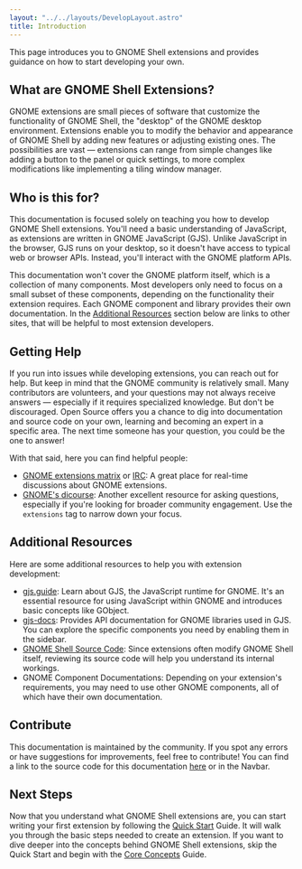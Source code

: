 ```yaml
---
layout: "../../layouts/DevelopLayout.astro"
title: Introduction
---
```


This page introduces you to GNOME Shell extensions and provides guidance on how to start developing your own.

## What are GNOME Shell Extensions?

GNOME extensions are small pieces of software that customize the functionality of GNOME Shell, the "desktop" of the GNOME desktop environment. Extensions enable you to modify the behavior and appearance of GNOME Shell by adding new features or adjusting existing ones. The possibilities are vast — extensions can range from simple changes like adding a button to the panel or quick settings, to more complex modifications like implementing a tiling window manager.

## Who is this for?

This documentation is focused solely on teaching you how to develop GNOME Shell extensions. You'll need a basic understanding of JavaScript, as extensions are written in GNOME JavaScript (GJS). Unlike JavaScript in the browser, GJS runs on your desktop, so it doesn't have access to typical web or browser APIs. Instead, you'll interact with the GNOME platform APIs.

This documentation won't cover the GNOME platform itself, which is a collection of many components. Most developers only need to focus on a small subset of these components, depending on the functionality their extension requires. Each GNOME component and library provides their own documentation. In the [Additional Resources](#additional-resources) section below are links to other sites, that will be helpful to most extension developers.

## Getting Help

If you run into issues while developing extensions, you can reach out for help. But keep in mind that the GNOME community is relatively small. Many contributors are volunteers, and your questions may not always receive answers — especially if it requires specialized knowledge. But don't be discouraged. Open Source offers you a chance to dig into documentation and source code on your own, learning and becoming an expert in a specific area. The next time someone has your question, you could be the one to answer!

With that said, here you can find helpful people:

- [GNOME extensions matrix](https://matrix.to/#/#extensions:gnome.org) or [IRC](irc://irc.gimpnet.org/shell-extensions): A great place for real-time discussions about GNOME extensions.
- [GNOME's dicourse](https://discourse.gnome.org/): Another excellent resource for asking questions, especially if you're looking for broader community engagement. Use the `extensions` tag to narrow down your focus.

## Additional Resources

Here are some additional resources to help you with extension development:

- [gjs.guide](https://gjs.guide/): Learn about GJS, the JavaScript runtime for GNOME. It's an essential resource for using JavaScript within GNOME and introduces basic concepts like GObject.
- [gjs-docs](https://gjs-docs.gnome.org/): Provides API documentation for GNOME libraries used in GJS. You can explore the specific components you need by enabling them in the sidebar.
- [GNOME Shell Source Code](https://gitlab.gnome.org/GNOME/gnome-shell/-/tree/main/js?ref_type=heads): Since extensions often modify GNOME Shell itself, reviewing its source code will help you understand its internal workings.
- GNOME Component Documentations: Depending on your extension's requirements, you may need to use other GNOME components, all of which have their own documentation.

## Contribute

This documentation is maintained by the community. If you spot any errors or have suggestions for improvements, feel free to contribute! You can find a link to the source code for this documentation [here]() or in the Navbar.

## Next Steps

Now that you understand what GNOME Shell extensions are, you can start writing your first extension by following the [Quick Start](/getting-started/quick-start) Guide. It will walk you through the basic steps needed to create an extension. If you want to dive deeper into the concepts behind GNOME Shell extensions, skip the Quick Start and begin with the [Core Concepts](/development/core-concepts) Guide.
